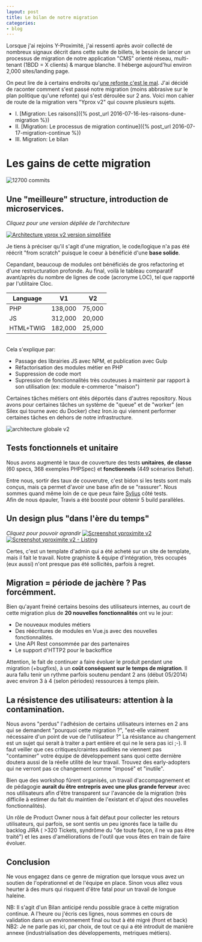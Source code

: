 ```yaml
---
layout: post
title: Le bilan de notre migration
categories:
- blog
---
```


Lorsque j'ai rejoins Y-Proximité, j'ai ressenti après avoir collecté de nombreux signaux décrit dans cette suite de billets, le besoin de lancer un processus de migration de notre application "CMS" orienté réseau, multi-tenant (1BDD = X clients) & marque blanche. Il héberge aujourd'hui environ 2,000 sites/landing page.

On peut lire de à certains endroits qu'[une refonte c'est le mal](http://www.joelonsoftware.com/articles/fog0000000069.html). J'ai décidé de raconter comment s'est passé notre migration (moins abbrasive sur le plan politique qu'une refonte) qui s'est déroulée sur 2 ans. Voici mon cahier de route de la migration vers "Yprox v2" qui couvre plusieurs sujets.

* I. [Migration: Les raisons]({% post_url 2016-07-16-les-raisons-dune-migration %})
* II. [Migration: Le processus de migration continue]({% post_url 2016-07-17-migration-continue %})
* III. Migration: Le bilan

# Les gains de cette migration

![12700 commits](/assets/images/yprox_github_stats.png)


## Une "meilleure" structure, introduction de microservices.
_Cliquez pour une version dépliée de l'architecture_

[![Architecture yprox v2 version simplifiée](/assets/images/yprox_architecture_v2.png)](https://www.evernote.com/l/ARGX1eBvtjFLCKMrVYdtkgAmmnsbCa8ow_Q)

Je tiens à préciser qu'il s'agit d'une migration, le code/logique n'a pas été réécrit "from scratch" puisque le coeur à bénéficié d'une **base solide**.

Cepandant, beaucoup de modules ont bénéficiés de gros refactoring et d'une restructuration profonde.
Au final, voilà le tableau comparatif avant/après du nombre de lignes de code (acronyme LOC), tel que rapporté par l'utilitaire Cloc.

| Language  | V1      | V2     |
|-----------|---------|--------|
| PHP       | 138,000 | 75,000 |
| JS        | 312,000 | 20,000 |
| HTML+TWIG | 182,000 | 25,000 |

<br />
Cela s'explique par:

* Passage des librairies JS avec NPM, et publication avec Gulp
* Réfactorisation des modules métier en PHP
* Suppression de code mort
* Supression de fonctionnalités très couteuses à maintenir par rapport à son utilisation (ex: module e-commerce "maison")

Certaines tâches métiers ont étés déportés dans d'autres repository. Nous avons pour certaines tâches un système de "queue" et de "worker" (en Silex qui tourne avec du Docker) chez Iron.io qui viennent performer certaines tâches en dehors de notre infrastructure. 

![architecture globale v2](/assets/images/yprox-architecture-globale.png)

## Tests fonctionnels et unitaire

Nous avons augmenté le taux de couverture des tests **unitaires**, **de classe** (60 specs, 368 exemples PHPSpec) et **fonctionnels** (449 scénarios Behat).

Entre nous, sortir des taux de couverutre, c'est bidon si les tests sont mals conçus, mais ça permet d'avoir une base afin de se "rassurer". Nous sommes quand même loin de ce que peux faire [Sylius](https://github.com/Sylius/Sylius) côté tests.  
Afin de nous épauler, Travis a été boosté pour obtenir 5 build parallèles.

## Un design plus "dans l'ère du temps"

_Cliquez pour pouvoir agrandir_
[![Screenshot yproximite v2](/assets/images/yprox_bo_dashboard_v2.png)](https://www.evernote.com/l/ARGMA336ksxKfJn0dV8X6XpsHU3MA3mqks4)
[![Screenshot yproximite v2 - Listing](/assets/images/yprox_bo_list_v2.png)](https://www.evernote.com/l/ARGJLToKexxKN7jjsZmNnxEHzZwZy7d2-mQ)

Certes, c'est un template d'admin qui a été acheté sur un site de template, mais il fait le travail. Notre graphiste & équipe d'intégration, très occupés (eux aussi) n'ont presque pas été sollicités, parfois à regret.

## Migration = période de jachère ? Pas forcémment.

Bien qu'ayant freiné certains besoins des utilisateurs internes, au court de cette migration plus de **20 nouvelles fonctionnalités** ont vu le jour:

- De nouveaux modules métiers
- Des réécritures de modules en Vue.js avec des nouvelles fonctionnalités.
- Une API Rest consommée par des partenaires
- Le support d'HTTP2 pour le backoffice

Attention, le fait de continuer a faire évoluer le produit pendant une migration (+bugfixs), à un **coût conséquent sur le temps de migration**. Il aura fallu tenir un rythme parfois soutenu pendant 2 ans (début 05/2014) avec environ 3 à 4 (selon périodes) ressources à temps plein.

## La résistence des utilisateurs: attention à la contamination.

Nous avons "perdus" l'adhésion de certains utilisateurs internes en 2 ans qui se demandent "pourquoi cette migration ?", "est-elle vraiment nécessaire d'un point de vue de l'utilisateur ?"
La résistance au changement est un sujet qui serait à traiter a part entière et qui ne le sera pas ici ;-). Il faut veiller que ces critiques/craintes audibles ne viennent pas "contaminer" votre équipe de développement sans quoi cette dernière doutera aussi de la réelle utilité de leur travail. Trouvez des early-adopters qui ne verront pas ce changement comme "imposé" et "inutile".

Bien que des workshop fûrent organisés, un travail d'accompagnement et de pédagogie **aurait du être entrepris avec une plus grande ferveur** avec nos utilisateurs afin d'être transparent sur l'avancée de la migration (très difficile à estimer du fait du maintien de l'existant et d'ajout des nouvelles fonctionnalités).

Un rôle de Product Owner nous à fait défaut pour collecter les retours utilisateurs, qui parfois, se sont sentis un peu ignorés face la taille du backlog JIRA ( >320 Tickets, syndrôme du "de toute façon, il ne va pas être traité")
et les axes d'améliorations de l'outil que vous êtes en train de faire évoluer.
 
## Conclusion
Ne vous engagez dans ce genre de migration que lorsque vous avez un soutien de l'opérationnel et de l'équipe en place. Sinon vous allez vous heurter à des murs qui risquent d'être fatal pour un travail de longue haleine.

NB: Il s'agit d'un Bilan anticipé rendu possible grace à cette migration continue. A l'heure ou j'écris ces lignes, nous sommes en cours de validation dans un environnement final ou tout à été migré (front et back)
NB2: Je ne parle pas ici, par choix, de tout ce qui a été introduit de manière annexe (industrialisation des développements, metriques métiers).
